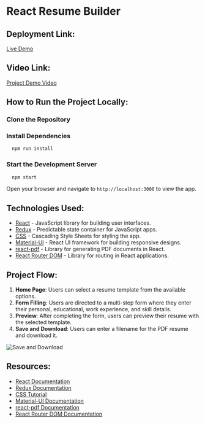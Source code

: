 # React Resume Builder

## Deployment Link:
[Live Demo](https://resume-builder-project-mauve.vercel.app/) 

## Video Link:
[Project Demo Video](https://youtube.com)


## How to Run the Project Locally:

### Clone the Repository
### Install Dependencies
```bash
  npm run install
```
### Start the Development Server
```bash
  npm start
```


Open your browser and navigate to `http://localhost:3000` to view the app.

## Technologies Used:
- [React](https://reactjs.org/) - JavaScript library for building user interfaces.
- [Redux](https://redux.js.org/) - Predictable state container for JavaScript apps.
- [CSS](https://www.w3schools.com/css/) - Cascading Style Sheets for styling the app.
- [Material-UI](https://material-ui.com/) - React UI framework for building responsive designs.
- [react-pdf](https://react-pdf.org/) - Library for generating PDF documents in React.
- [React Router DOM](https://reactrouter.com/web/guides/quick-start) - Library for routing in React applications.

## Project Flow:

1. **Home Page**: Users can select a resume template from the available options.
2. **Form Filling**: Users are directed to a multi-step form where they enter their personal, educational, work experience, and skill details.
3. **Preview**: After completing the form, users can preview their resume with the selected template.
4. **Save and Download**: Users can enter a filename for the PDF resume and download it.

![Save and Download](/images/download.png)

## Resources:
- [React Documentation](https://reactjs.org/docs/getting-started.html)
- [Redux Documentation](https://redux.js.org/introduction/getting-started)
- [CSS Tutorial](https://www.w3schools.com/css/)
- [Material-UI Documentation](https://material-ui.com/getting-started/usage/)
- [react-pdf Documentation](https://react-pdf.org/guides/getting-started)
- [React Router DOM Documentation](https://reactrouter.com/web/guides/quick-start)
